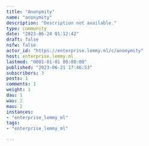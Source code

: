 ```yaml
---
title: "Anonymity" 
name: "anonymity"
description: "Description not available."
type: community
date: "2023-06-24 01:12:42"
draft: false
nsfw: false
actor_id: "https://enterprise.lemmy.ml/c/anonymity"
host: enterprise.lemmy.ml
lastmod: "0001-01-01 00:00:00"
published: "2023-06-21 17:46:53"
subscribers: 3
posts: 1
comments: 1
weight: 1
dau: 1
wau: 2
mau: 2
instances:
- "enterprise_lemmy_ml"
tags: 
- "enterprise_lemmy_ml"

---
```

